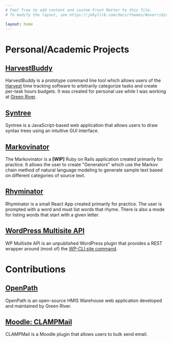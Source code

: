 ```yaml
---
# Feel free to add content and custom Front Matter to this file.
# To modify the layout, see https://jekyllrb.com/docs/themes/#overriding-theme-defaults

layout: home
---
```

# Personal/Academic Projects

## [HarvestBuddy](https://github.com/andyzito/harvest_buddy)

HarvestBuddy is a prototype command line tool which allows users of the [Harvest](https://www.getharvest.com/) time tracking software to arbitrarily categorize tasks and create per-task hours budgets. It was created for personal use while I was working at [Green River](https://www.greenriver.com/).

## [Syntree](https://syntree.andycodesthings.com)

Syntree is a JavaScript-based web application that allows users to draw syntax trees using an intuitive GUI interface.

## [Markovinator](https://markovinator.andycodesthings.com)

The Markovinator is a **[WIP]** Ruby on Rails application created primarily for practice. It allows the user to create "Generators" which use the Markov chain method of natural language modeling to generate sample text based on different categories of source text.

## [Rhyminator](https://rhyminator.andycodesthings.com)

Rhyminator is a small React App created primarily for practice. The user is prompted with a word and must list words that rhyme. There is also a mode for listing words that start with a given letter.

## [WordPress Multisite API](https://github.com/azito122/wp-multisite-api)

WP Multisite API is an unpublished WordPress plugin that provides a REST wrapper around (most of) the [WP-CLI site command](https://developer.wordpress.org/cli/commands/site/).

# Contributions

## [OpenPath](/openpath)
OpenPath is an open-source HMIS Warehouse web application developed and maintained by Green River.

## [Moodle: CLAMPMail](/clampmail)
CLAMPMail is a Moodle plugin that allows users to bulk send email.
